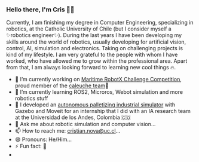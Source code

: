 ### Hello there,  I'm Cris 👋😁

Currently, I am finishing my degree in Computer Engineering, specializing in robotics, at the Catholic University of Chile (but I consider myself a ✨robotics engineer✨).
During the last years I have been developing my skills around the world of robotics, usually developing for artificial vision, control, AI, simulation and electronics. Taking on challenging projects is kind of my lifestyle. I am very grateful to the people with whom I have worked, who have allowed me to grow within the professional area. Apart from that, I am always looking forward to learning new cool things 🔥.

<!--
**MonkyDCristian/MonkyDCristian** is a ✨ _special_ ✨ repository because its `README.md` (this file) appears on your GitHub profile.

Here are some ideas to get you started:

- 🔭 I’m currently working on ...
- 🌱 I’m currently learning ...
- 👯 I’m looking to collaborate on ...
- 🤔 I’m looking for help with ...
- 💬 Ask me about ...
- 📫 How to reach me: ...
- 😄 Pronouns: ...
- ⚡ Fun fact: ...
-->

- 🔭 I’m currently working on [Maritime RobotX Challenge Competition](https://robotx.org/programs/robotx-challenge-2022/), proud member of the [caleuche team](https://www.instagram.com/caleuche_robotx)🦾
- 🌱 I’m currently learning ROS2, Microros, Webot simulation and more robotics stuff
- 🤖 I developed an [autonomous palletizing industrial simulator](https://github.com/MonkyDCristian/SEMA_Sim) with Gazebo and Moveit for an internship that I did with an IA research team at the Universidad de los Andes, Colombia 🇨🇴
- 💬 Ask me about robotic simulation and computer vision...
- 📫 How to reach me: cristian.nova@uc.cl...
- 😄 Pronouns: He/Him...
- ⚡ Fun fact: 🤨
-



